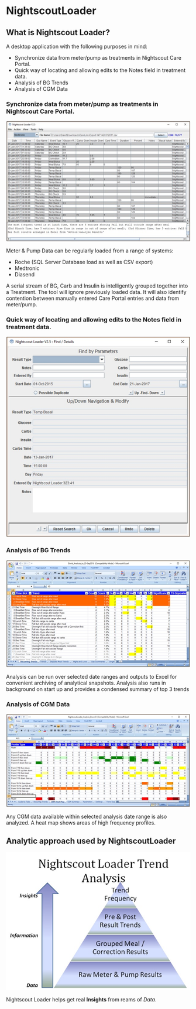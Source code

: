 # NightscoutLoader

## What is Nightscout Loader?

A desktop application with the following purposes in mind:

* Synchronize data from meter/pump as treatments in Nightscout Care Portal.
* Quick way of locating and allowing edits to the Notes field in treatment data.
* Analysis of BG Trends
* Analysis of CGM Data

### Synchronize data from meter/pump as treatments in Nightscout Care Portal.

![picture](resources/images/MainPage.jpg)

Meter & Pump Data can be regularly loaded from a range of systems:
  * Roche (SQL Server Database load as well as CSV export)
  * Medtronic
  * Diasend

  
A serial stream of BG, Carb and Insulin is intelligently grouped together into a Treatment.  The tool will ignore previously loaded data.  It will also identify contention between manually entered Care Portal entries and data from meter/pump.
  
### Quick way of locating and allowing edits to the Notes field in treatment data.

![picture](resources/images/FindModify.jpg)

### Analysis of BG Trends

![picture](resources/images/TreatmentTrendAnalysis.jpg)

Analysis can be run over selected date ranges and outputs to Excel for convenient archiving of analytical snapshots.
Analysis also runs in background on start up and provides a condensed summary of top 3 trends

### Analysis of CGM Data

![picture](resources/images/CGMTrendAnalysis.jpg)

Any CGM data available within selected analysis date range is also analyzed.  A heat map shows areas of high frequency profiles.

## Analytic approach used by NightscoutLoader

![picture](resources/images/TrendAnalysis.jpg)

Nightscout Loader helps get real **Insights** from reams of *Data*.

